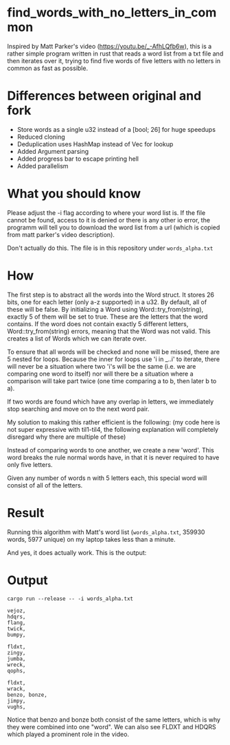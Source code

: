 # find_words_with_no_letters_in_common

Inspired by Matt Parker's video (https://youtu.be/_-AfhLQfb6w), this is a rather simple program written in rust that reads a word list from a txt file and then iterates over it, trying to find five words of five letters with no letters in common as fast as possible.


# Differences between original and fork
- Store words as a single u32 instead of a [bool; 26] for huge speedups
- Reduced cloning
- Deduplication uses HashMap instead of Vec for lookup
- Added Argument parsing
- Added progress bar to escape printing hell
- Added parallelism

# What you should know

Please adjust the -i flag according to where your word list is. If the file cannot be found, access to it is denied or there is any other io error, the programm will tell you to download the word list from a url (which is copied from matt parker's video description).

Don't actually do this. The file is in this repository under `words_alpha.txt`


# How

The first step is to abstract all the words into the Word struct. It stores 26 bits, one for each letter (only a-z supported) in a u32. By default, all of these will be false. By initializing a Word using Word::try_from(string), exactly 5 of them will be set to true. These are the letters that the word contains. If the word does not contain exactly 5 different letters, Word::try_from(string) errors, meaning that the Word was not valid. This creates a list of Words which we can iterate over.


To ensure that all words will be checked and none will be missed, there are 5 nested for loops. Because the inner for loops use 'i in _..i' to iterate, there will never be a situation where two 'i's will be the same (i.e. we are comparing one word to itself) nor will there be a situation where a comparison will take part twice (one time comparing a to b, then later b to a).

If two words are found which have any overlap in letters, we immediately stop searching and move on to the next word pair.

My solution to making this rather efficient is the following: (my code here is not super expressive with til1-til4, the following explanation will completely disregard why there are multiple of these)

Instead of comparing words to one another, we create a new 'word'.
This word breaks the rule normal words have, in that it is never required to have only five letters.

Given any number of words n with 5 letters each, this special word will consist of all of the letters.


# Result

Running this algorithm with Matt's word list (`words_alpha.txt`, 359930 words, 5977 unique) on my laptop takes less than a minute.

And yes, it does actually work. This is the output:

# Output

```
cargo run --release -- -i words_alpha.txt
```

```
vejoz, 
hdqrs, 
flang, 
twick, 
bumpy, 

fldxt, 
zingy, 
jumba, 
wreck, 
qophs, 

fldxt, 
wrack, 
benzo, bonze, 
jimpy, 
vughs, 
```

Notice that benzo and bonze both consist of the same letters, which is why they were combined into one "word".
We can also see FLDXT and HDQRS which played a prominent role in the video.
